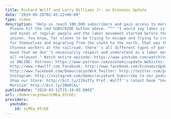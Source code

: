 ```yaml
---
title: Richard Wolff and Larry Williams Jr. on Economic Update
date: "2019-09-26T02:45:22+08:00"
type: video
description: 'Help us reach 100,000 subscribers and gain access to more studio time!
  Please hit the red SUBSCRIBE button above. ^^^ "I would say labor is in the hearts
  and minds of regular people and the labor movement started before there were formal
  unions. You know, for slaves to be trying to escape and trying to create a new life
  for themselves and migrating from the south to the north, that was the labor movement.
  Chinese workers at the railroad, there''s all different types of parts of Labor
  mood that we don''t necessarily respect and understand as a labor movement but it''s
  all relevant." Watch entire episode: https://www.youtube.com/watch?v=fH6S4... Follow
  us ONLINE: Patreon: https://www.patreon.com/economicupdate Websites: http://www.democracyatwork.info/economicupdate
  http://www.rdwolff.com Facebook: http://www.facebook.com/EconomicUpdate http://www.facebook.com/RichardDWolff
  http://www.facebook.com/DemocracyatWrk Twitter: http://twitter.com/profwolff http://twitter.com/democracyatwrk
  Instagram: http://instagram.com/democracyatwrk Subscribe to our podcast: http://economicupdate.libsyn.com
  Shop our Store: http://bit.ly/2JkxIfy Prof. Wolff''s latest book "Understanding
  Marxism" http://bit.ly/2BH0lkL'
publishdate: "2019-03-12T15:18:03.000Z"
url: /democracynow/zLM6a_9fcbE/
providers:
  youtube:
    id: zLM6a_9fcbE
---
```

